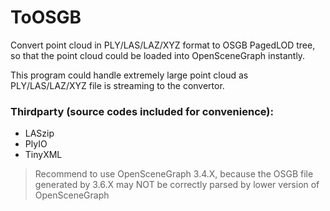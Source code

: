 # ToOSGB

Convert point cloud in PLY/LAS/LAZ/XYZ format to OSGB PagedLOD tree, so that the point cloud could be loaded into OpenSceneGraph instantly.

This program could handle extremely large point cloud as PLY/LAS/LAZ/XYZ file is streaming to the convertor.

### Thirdparty (source codes included for convenience):
- LASzip
- PlyIO
- TinyXML

> Recommend to use OpenSceneGraph 3.4.X, because the OSGB file generated by 3.6.X may NOT be correctly parsed by lower version of OpenSceneGraph